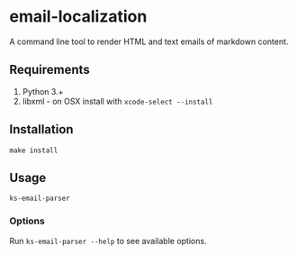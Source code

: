 email-localization
==================

A command line tool to render HTML and text emails of markdown content.

## Requirements

1. Python 3.+
2. libxml - on OSX install with `xcode-select --install`

## Installation

`make install`

## Usage

`ks-email-parser`

### Options

Run `ks-email-parser --help` to see available options.
